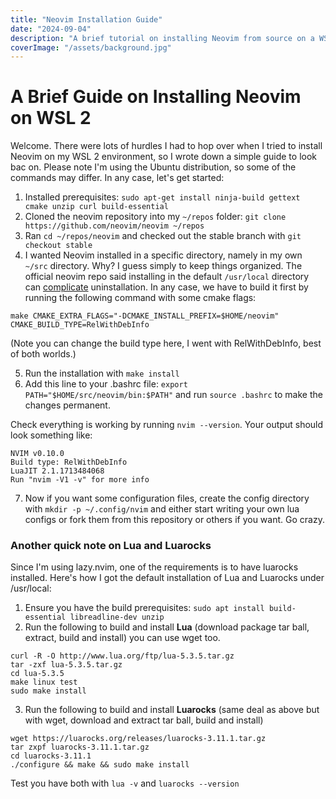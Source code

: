 ```yaml
---
title: "Neovim Installation Guide"
date: "2024-09-04"
description: "A brief tutorial on installing Neovim from source on a WSL 2 environment running the Ubuntu distribution"
coverImage: "/assets/background.jpg"
---
```


# A Brief Guide on Installing Neovim on WSL 2

Welcome. There were lots of hurdles I had to hop over when I tried to install Neovim on my WSL 2 environment, so I wrote down a simple guide to look bac on. Please note I'm using the Ubuntu distribution, so some of the commands may differ. In any case, let's get started:

1. Installed prerequisites: ``sudo apt-get install ninja-build gettext cmake unzip curl build-essential``
2. Cloned the neovim repository into my `~/repos` folder: `git clone https://github.com/neovim/neovim ~/repos`
3. Ran `cd ~/repos/neovim` and checked out the stable branch with `git checkout stable`
4. I wanted Neovim installed in a specific directory, namely in my own `~/src` directory. Why? I guess simply to keep things organized. The official neovim repo said installing in the default `/usr/local` directory can [complicate](https://github.com/neovim/neovim/blob/master/INSTALL.md#install-from-source) uninstallation. In any case, we have to build it first by running the following command with some cmake flags:

`make CMAKE_EXTRA_FLAGS="-DCMAKE_INSTALL_PREFIX=$HOME/neovim" CMAKE_BUILD_TYPE=RelWithDebInfo`

(Note you can change the build type here, I went with RelWithDebInfo, best of both worlds.)

5. Run the installation with `make install`
6. Add this line to your .bashrc file: `export PATH="$HOME/src/neovim/bin:$PATH"`
   and run `source .bashrc` to make the changes permanent.

Check everything is working by running `nvim --version`. Your output should look something like:

```
NVIM v0.10.0
Build type: RelWithDebInfo
LuaJIT 2.1.1713484068
Run "nvim -V1 -v" for more info
```

7. Now if you want some configuration files, create the config directory with `mkdir -p ~/.config/nvim` and either start writing your own lua configs or fork them from this repository or others if you want. Go crazy.

### Another quick note on Lua and Luarocks

Since I'm using lazy.nvim, one of the requirements is to have luarocks installed. Here's how I got the default installation of Lua and Luarocks under /usr/local:

1. Ensure you have the build prerequisites: `sudo apt install build-essential libreadline-dev unzip`
2. Run the following to build and install **Lua** (download package tar ball, extract, build and install) you can use wget too.

```
curl -R -O http://www.lua.org/ftp/lua-5.3.5.tar.gz
tar -zxf lua-5.3.5.tar.gz
cd lua-5.3.5
make linux test
sudo make install
```

3. Run the following to build and install **Luarocks** (same deal as above but with wget, download and extract tar ball, build and install)

```
wget https://luarocks.org/releases/luarocks-3.11.1.tar.gz
tar zxpf luarocks-3.11.1.tar.gz
cd luarocks-3.11.1
./configure && make && sudo make install
```

Test you have both with `lua -v` and `luarocks --version`
